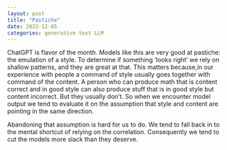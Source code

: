 ```yaml
---
layout: post
title: "Pastiche"
date: 2022-12-05
categories: generative text LLM
---
```


ChatGPT is flavor of the month.  Models like this are very good at pastiche: the emulation of a style. To determine if something ‘looks right’ we rely on shallow patterns, and they are great at that. This matters because,in our experience with people a command of style usually goes together with command of the content. A person who can produce math that is content correct and in good style can also produce stuff that is in good style but content incorrect. But they usually don’t. So when we encounter model output we tend to evaluate it on the assumption that style and content are pointing in the same direction.

Abandoning that assumption is hard for us to do. We tend to fall back in to the mental shortcut of relying on the correlation. Consequently we tend to cut the models more slack than they deserve.



